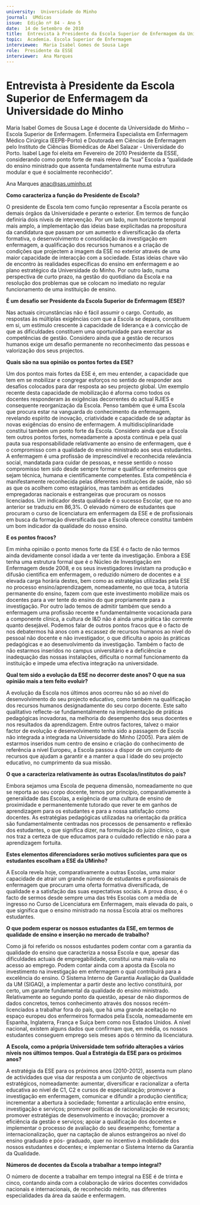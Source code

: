 ```yaml
---
university:  Universidade do Minho
journal:  UMdicas
issue:  Edição nº 84 - Ano 5
date:  14 de Setembro de 2010
title:  Entrevista à Presidente da Escola Superior de Enfermagem da Universidade do Minho
topic:  Academia. Escola Superior de Enfermagem
interviewee:  Maria Isabel Gomes de Sousa Lage
role:  Presidente da ESSE
interviewer:  Ana Marques
--- 
```


# Entrevista à Presidente da Escola Superior de Enfermagem da Universidade do Minho

Maria Isabel Gomes de Sousa Lage é docente da Universidade do Minho – Escola Superior de Enfermagem. Enfermeira Especialista em Enfermagem Médico Cirúrgica (EEPB-Porto) e Doutorada em Ciências de Enfermagem pelo Instituto de Ciências Biomédicas de Abel Salazar - Universidade do Porto. Isabel Lage foi eleita em Fevereiro de 2010 Presidente da ESSE, considerando como ponto forte de mais relevo da “sua”
Escola a “qualidade do ensino ministrado que assenta fundamentalmente numa estrutura modular e que é socialmente reconhecido”.
 
 
Ana Marques anac@sas.uminho.pt 


**Como caracteriza a função do Presidente de Escola?**

O presidente de Escola tem como função representar a Escola perante os demais órgãos da Universidade e perante o exterior.
Em termos de função definiria dois níveis de intervenção. Por um lado, num horizonte temporal mais amplo, a implementação das ideias base explicitadas na propositura da candidatura que passam por um aumento e diversificação da oferta formativa, o desenvolvimento e consolidação da investigação em enfermagem, a qualificação dos recursos humanos e a criação de condições que projectem a imagem da ESE no exterior através de uma maior capacidade de interacção com a sociedade. Estas ideias chave vão de encontro às realidades específicas do ensino em enfermagem e ao plano estratégico da Universidade do Minho. Por outro lado, numa perspectiva de curto prazo, na gestão do quotidiano da Escola e na resolução dos problemas que se colocam no imediato no regular funcionamento de uma instituição de ensino.
 

**É um desafio ser Presidente da Escola Superior de Enfermagem (ESE)?**

Nas actuais circunstâncias não é fácil assumir o cargo. Contudo, as respostas às múltiplas exigências com que a Escola se depara, constituem em si, um estímulo crescente à capacidade de liderança e à convicção de que as dificuldades constituem uma oportunidade para exercitar as competências de gestão.
Considero ainda que a gestão de recursos humanos exige um desafio permanente no reconhecimento das pessoas e valorização dos seus projectos.
 

**Quais são na sua opinião os pontos fortes da ESE?**

Um dos pontos mais fortes da ESE é, em meu entender, a capacidade que tem em se mobilizar e congregar esforços no sentido de responder aos desafios colocados para dar resposta ao seu projecto global. Um exemplo recente desta capacidade de mobilização é aforma como todos os docentes responderam às exigências decorrentes do actual RJIES e consequente reorganização da Escola. Penso também que é uma Escola que procura estar na vanguarda do conhecimento da enfermagem, revelando espírito de inovação, criatividade e capacidade de se adaptar às novas exigências do ensino de enfermagem.
A multidisciplinaridade constitui também um ponto forte da Escola.
Considero ainda que a Escola tem outros pontos fortes, nomeadamente a aposta continua e pela qual pauta sua responsabilidade relativamente ao ensino de enfermagem, que é o compromisso com a qualidade do ensino ministrado aos seus estudantes. A enfermagem é uma profissão de imprescindível e reconhecida relevância social, mandatada para cuidar de pessoas, e nesse sentido o nosso compromisso tem sido desde sempre formar e qualificar enfermeiros que sejam técnica, humana e cientificamente competentes. Esta competência é manifestamente reconhecida pelas diferentes instituições de saúde, não só as que os acolhem como estagiários, mas também as entidades empregadoras nacionais e estrangeiras que procuram os nossos licenciados.
Um indicador desta qualidade é o sucesso Escolar, que no ano anterior se traduziu em 86,3%. O elevado número de estudantes que procuram o curso de licenciatura em enfermagem da ESE e de profissionais em busca da formação diversificada que a Escola oferece constitui também um bom indicador da qualidade do nosso ensino.
 

**E os pontos fracos?**

Em minha opinião o ponto menos forte da ESE é o facto de não termos ainda devidamente consol idada a ver tente da investigação. Embora a ESE tenha uma estrutura formal que é o Núcleo de Investigação em Enfermagem desde 2008, e os seus investigadores invistam na produção e difusão cientifica em enfermagem, o reduzido número de docentes e a elevada carga horária destes, bem como as estratégias utilizadas pela ESE no processo ensino/aprendizagem, nomeadamente, no que toca, à tutoria permanente do ensino, fazem com que este investimento mobilize mais os docentes para a ver tente do ensino do que propriamente para a investigação.
Por outro lado temos de admitir também que sendo a enfermagem uma profissão recente e fundamentalmente vocacionada para a componente clínica, a cultura de I&D não é ainda uma prática tão corrente quanto desejável. Podemos falar de outros pontos fracos que é o facto de nos debatermos há anos com a escassez de recursos humanos ao nível do pessoal não docente e não investigador, o que dificulta o apoio às práticas pedagógicas e ao desenvolvimento da investigação.
Também o facto de não estarmos inseridos no campus universitário e a deficiência e inadequação das nossas instalações, dificulta o normal funcionamento da instituição e impede uma efectiva integração na universidade.
 

**Qual tem sido a evolução da ESE no decorrer deste anos? O que na sua opinião mais a tem feito evoluir?**

A evolução da Escola nos últimos anos ocorreu não só ao nível do desenvolvimento do seu projecto educativo, como também na qualificação dos recursos humanos designadamente do seu corpo docente. Este salto qualitativo reflecte-se fundamentalmente na implementação de práticas pedagógicas inovadoras, na melhoria do desempenho dos seus docentes e nos resultados da aprendizagem. Entre outros factores, talvez o maior factor de evolução e desenvolvimento tenha sido a passagem de Escola não integrada a integrada na Universidade do Minho (2005).
Para além de estarmos inseridos num centro de ensino e criação do conhecimento de referência a nível Europeu, a Escola passou a dispor de um conjunto de recursos que ajudam a garantir e a manter a qua l idade do seu projecto educativo, no cumprimento da sua missão.
 

**O que a caracteriza relativamente às outras Escolas/institutos do país?**

Embora sejamos uma Escola de pequena dimensão, nomeadamente no que se reporta ao seu corpo docente, temos por princípio, comparativamente à generalidade das Escolas, a exigência de uma cultura de ensino de proximidade e permanentemente tutorado que rever te em ganhos de aprendizagem para os estudantes e para a nossa satisfação como docentes. As estratégias pedagógicas utilizadas na orientação da prática são fundamentalmente centradas nos processos de pensamento e reflexão dos estudantes, o que significa dizer, na formulação do juízo clínico, o que nos traz a certeza de que educamos para o cuidado reflectido e não para a aprendizagem fortuita.
 

**Estes elementos diferenciadores serão motivos suficientes para que os estudantes escolham a ESE da UMinho?**

A Escola revela hoje, comparativamente a outras Escolas, uma maior capacidade de atrair um grande número de estudantes e profissionais de enfermagem que procuram uma oferta formativa diversificada, de qualidade e a satisfação das suas expectativas sociais. A prova disso, é o facto de sermos desde sempre uma das três Escolas com a média de ingresso no Curso de Licenciatura em Enfermagem, mais elevada do país, o que significa que o ensino ministrado na nossa Escola atrai os melhores estudantes.
 

**O que podem esperar os nossos estudantes da ESE, em termos de qualidade de ensino e inserção no mercado de trabalho?**

Como já foi referido os nossos estudantes podem contar com a garantia da qualidade do ensino que caracteriza a nossa Escola e que, apesar das dificuldades actuais de empregabilidade, constitui uma mais-valia no acesso ao emprego. Podem contar ainda com a aposta da Escola no investimento na investigação em enfermagem o qual contribuirá para a excelência do ensino. O Sistema Interno de Garantia Avaliação da Qualidade da UM (SIGAQ), a implementar a partir deste ano lectivo constituirá, por certo, um garante fundamental da qualidade do ensino ministrado.
Relativamente ao segundo ponto da questão, apesar de não dispormos de dados concretos, temos conhecimento através dos nossos recém-licenciados a trabalhar fora do país, que há uma grande aceitação no espaço europeu dos enfermeiros formados pela Escola, nomeadamente em Espanha, Inglaterra, França e Suíça bem como nos Estados Unidos. A nível nacional, existem alguns dados que confirmam que, em média, os nossos estudantes conseguem emprego seis meses após o término da licenciatura.
 

**A Escola, como a própria Universidade tem sofrido alterações a vários níveis nos últimos tempos. Qual a Estratégia da ESE para os próximos anos?**

A estratégia da ESE para os próximos anos (2010-2012), assenta num plano de actividades que visa dar resposta a um conjunto de objectivos estratégicos, nomeadamente: aumentar, diversificar e racionalizar a oferta educativa ao nível de C1, C2 e cursos de especialização; promover a investigação em enfermagem, comunicar e difundir a produção científica; incrementar a abertura à sociedade; fomentar a articulação entre ensino, investigação e serviços; promover politicas de racionalização de recursos; promover estratégias de desenvolvimento e inovação; promover a eficiência da gestão e serviços; apoiar a qualificação dos docentes e implementar o processo de avaliação do seu desempenho; fomentar a internacionalização, quer na captação de alunos estrangeiros ao nível do ensino graduado e pós- graduado, quer no incentivo à mobilidade dos nossos estudantes e docentes; e implementar o Sistema Interno da Garantia da Qualidade.
 

**Números de docentes da Escola a trabalhar a tempo integral?**

O número de docente a trabalhar em tempo integral na ESE é de trinta e cinco, contando ainda com a colaboração de vários docentes convidados nacionais e internacionais, de reconhecido mérito, nas diferentes especialidades da área da saúde e enfermagem.

